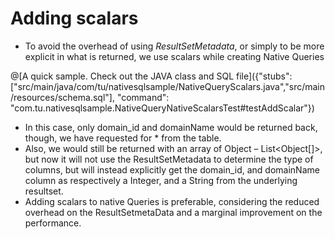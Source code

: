 # Adding scalars

*	To avoid the overhead of using *ResultSetMetadata*, or simply to be more explicit in what is returned, we use scalars while creating Native Queries

@[A quick sample. Check out the JAVA class and SQL file]({"stubs": ["src/main/java/com/tu/nativesqlsample/NativeQueryScalars.java","src/main/resources/schema.sql"], "command": "com.tu.nativesqlsample.NativeQueryNativeScalarsTest#testAddScalar"})

*	In this case, only domain_id and domainName would be returned back, though, we have requested for * from the table. 
*	Also, we would still be returned with an array of Object – List<Object[]>, but now it will not use the ResultSetMetadata to determine the type of columns, but will instead explicitly get the domain_id, and domainName column as respectively a Integer, and a String from the underlying resultset. 
*	Adding scalars to native Queries is preferable, considering the reduced overhead on the ResultSetmetaData and a marginal improvement on the performance. 